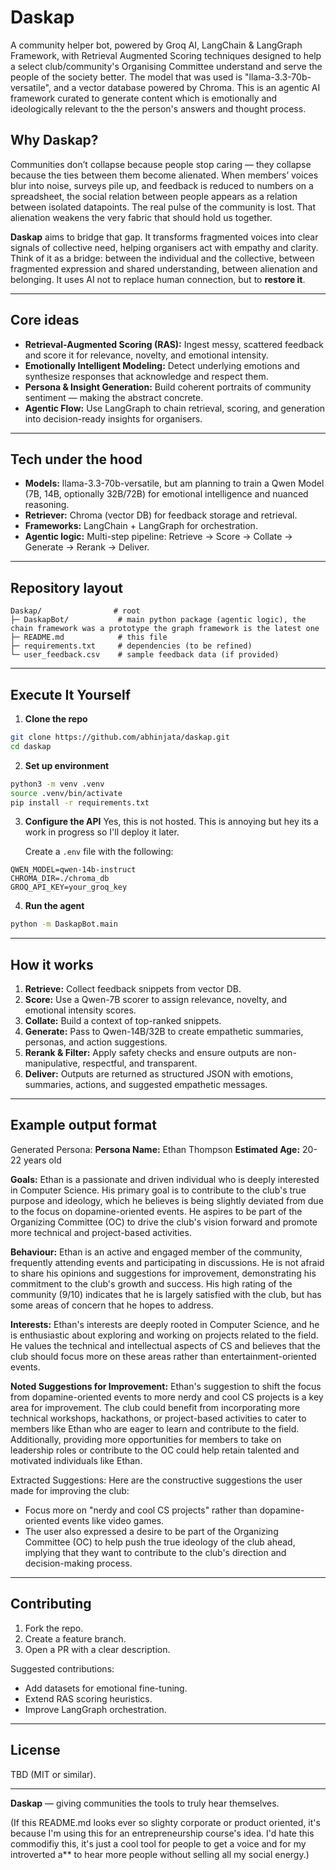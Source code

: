 # Daskap

A community helper bot, powered by Groq AI, LangChain & LangGraph Framework, with Retrieval Augmented Scoring techniques designed to help a select club/community's Organising Committee understand and serve the people of the society better. The model that was used is "llama-3.3-70b-versatile", and a vector database powered by Chroma. This is an agentic AI framework curated to generate content which is emotionally and ideologically relevant to the the person's answers and thought process.

## Why Daskap?

Communities don’t collapse because people stop caring — they collapse because the ties between them become alienated. When members’ voices blur into noise, surveys pile up, and feedback is reduced to numbers on a spreadsheet, the social relation between people appears as a relation between isolated datapoints. The real pulse of the community is lost. That alienation weakens the very fabric that should hold us together.

**Daskap** aims to bridge that gap. It transforms fragmented voices into clear signals of collective need, helping organisers act with empathy and clarity. Think of it as a bridge: between the individual and the collective, between fragmented expression and shared understanding, between alienation and belonging. It uses AI not to replace human connection, but to **restore it**.

---

## Core ideas

* **Retrieval-Augmented Scoring (RAS):** Ingest messy, scattered feedback and score it for relevance, novelty, and emotional intensity.
* **Emotionally Intelligent Modeling:** Detect underlying emotions and synthesize responses that acknowledge and respect them.
* **Persona & Insight Generation:** Build coherent portraits of community sentiment — making the abstract concrete.
* **Agentic Flow:** Use LangGraph to chain retrieval, scoring, and generation into decision-ready insights for organisers.

---

## Tech under the hood

* **Models:** llama-3.3-70b-versatile, but am planning to train a Qwen Model (7B, 14B, optionally 32B/72B) for emotional intelligence and nuanced reasoning.
* **Retriever:** Chroma (vector DB) for feedback storage and retrieval.
* **Frameworks:** LangChain + LangGraph for orchestration.
* **Agentic logic:** Multi-step pipeline: Retrieve → Score → Collate → Generate → Rerank → Deliver.

---

## Repository layout

```
Daskap/                # root
├─ DaskapBot/           # main python package (agentic logic), the chain framework was a prototype the graph framework is the latest one 
├─ README.md            # this file
├─ requirements.txt     # dependencies (to be refined)
└─ user_feedback.csv    # sample feedback data (if provided)
```

---

## Execute It Yourself

1. **Clone the repo**

```bash
git clone https://github.com/abhinjata/daskap.git
cd daskap
```

2. **Set up environment**

```bash
python3 -m venv .venv
source .venv/bin/activate
pip install -r requirements.txt
```

3. **Configure the API**
   Yes, this is not hosted. This is annoying but hey its a work in progress so I'll deploy it later.

   Create a `.env` file with the following:

```
QWEN_MODEL=qwen-14b-instruct
CHROMA_DIR=./chroma_db
GROQ_API_KEY=your_groq_key   
```

4. **Run the agent**

```bash
python -m DaskapBot.main
```

---

## How it works

1. **Retrieve:** Collect feedback snippets from vector DB.
2. **Score:** Use a Qwen-7B scorer to assign relevance, novelty, and emotional intensity scores.
3. **Collate:** Build a context of top-ranked snippets.
4. **Generate:** Pass to Qwen-14B/32B to create empathetic summaries, personas, and action suggestions.
5. **Rerank & Filter:** Apply safety checks and ensure outputs are non-manipulative, respectful, and transparent.
6. **Deliver:** Outputs are returned as structured JSON with emotions, summaries, actions, and suggested empathetic messages.

---

## Example output format

Generated Persona:
 **Persona Name:** Ethan Thompson
**Estimated Age:** 20-22 years old

**Goals:**
Ethan is a passionate and driven individual who is deeply interested in Computer Science. His primary goal is to contribute to the club's true purpose and ideology, which he believes is being slightly deviated from due to the focus on dopamine-oriented events. He aspires to be part of the Organizing Committee (OC) to drive the club's vision forward and promote more technical and project-based activities.

**Behaviour:**
Ethan is an active and engaged member of the community, frequently attending events and participating in discussions. He is not afraid to share his opinions and suggestions for improvement, demonstrating his commitment to the club's growth and success. His high rating of the community (9/10) indicates that he is largely satisfied with the club, but has some areas of concern that he hopes to address.

**Interests:**
Ethan's interests are deeply rooted in Computer Science, and he is enthusiastic about exploring and working on projects related to the field. He values the technical and intellectual aspects of CS and believes that the club should focus more on these areas rather than entertainment-oriented events.

**Noted Suggestions for Improvement:**
Ethan's suggestion to shift the focus from dopamine-oriented events to more nerdy and cool CS projects is a key area for improvement. The club could benefit from incorporating more technical workshops, hackathons, or project-based activities to cater to members like Ethan who are eager to learn and contribute to the field. Additionally, providing more opportunities for members to take on leadership roles or contribute to the OC could help retain talented and motivated individuals like Ethan.

Extracted Suggestions:
 Here are the constructive suggestions the user made for improving the club:
 * Focus more on "nerdy and cool CS projects" rather than dopamine-oriented events like video games.
* The user also expressed a desire to be part of the Organizing Committee (OC) to help push the true ideology of the club ahead, implying that they want to contribute to the club's direction and decision-making process.

---

## Contributing

1. Fork the repo.
2. Create a feature branch.
3. Open a PR with a clear description.

Suggested contributions:

* Add datasets for emotional fine-tuning.
* Extend RAS scoring heuristics.
* Improve LangGraph orchestration.

---

## License

TBD (MIT or similar).

---

**Daskap** — giving communities the tools to truly hear themselves. 

(If this README.md looks ever so slighty corporate or product oriented, it's because I'm using this for an entrepreneurship course's idea. I'd hate this commodifiy this, it's just a cool tool for people to get a voice and for my introverted a** to hear more people without selling all my social energy.)
